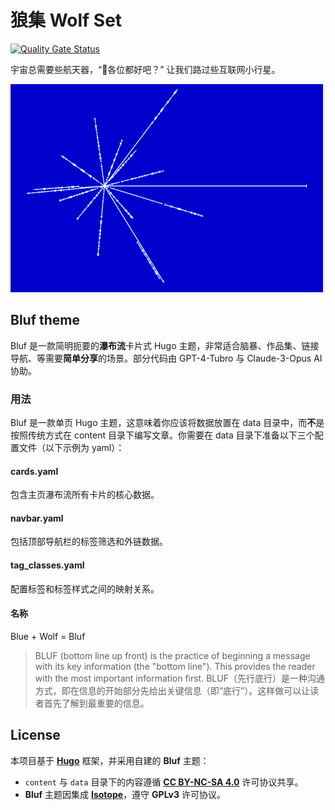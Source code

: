 # 狼集 Wolf Set

[![Quality Gate Status](https://sonarcloud.io/api/project_badges/measure?project=0000cd_wolf-set&metric=alert_status)](https://sonarcloud.io/summary/new_code?id=0000cd_wolf-set)

宇宙总需要些航天器，“📀各位都好吧？” 让我们路过些互联网小行星。

![镀金铝板](/assets/img/镀金铝板.png)

## Bluf theme

Bluf 是一款简明扼要的**瀑布流**卡片式 Hugo 主题，非常适合脑暴、作品集、链接导航、等需要**简单分享**的场景。部分代码由 GPT-4-Tubro 与 Claude-3-Opus AI 协助。

### 用法

Bluf 是一款单页 Hugo 主题，这意味着你应该将数据放置在 data 目录中，而**不**是按照传统方式在 content 目录下编写文章。你需要在 data 目录下准备以下三个配置文件（以下示例为 yaml）：

#### cards.yaml

包含主页瀑布流所有卡片的核心数据。

#### navbar.yaml

包括顶部导航栏的标签筛选和外链数据。

#### tag_classes.yaml

配置标签和标签样式之间的映射关系。

#### 名称

Blue + Wolf = Bluf

> BLUF (bottom line up front) is the practice of beginning a message with its key information (the "bottom line"). This provides the reader with the most important information first.
> BLUF（先行底行）是一种沟通方式，即在信息的开始部分先给出关键信息（即“底行”）。这样做可以让读者首先了解到最重要的信息。

## License

本项目基于 **[Hugo](https://gohugo.io/)** 框架，并采用自建的 **Bluf** 主题：

- `content` 与 `data` 目录下的内容遵循 **[CC BY-NC-SA 4.0](https://creativecommons.org/licenses/by-nc-sa/4.0/deed.zh-hans)** 许可协议共享。
- **Bluf** 主题因集成 **[Isotope](https://isotope.metafizzy.co/license)**，遵守 **GPLv3** 许可协议。
